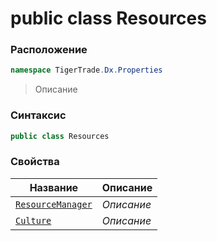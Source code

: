 
# public class Resources
### Расположение
```csharp
namespace TigerTrade.Dx.Properties
```



> Описание

### Синтаксис
```csharp
public class Resources
```


### Свойства
| Название | Описание |
| --- | --- |
| [`ResourceManager`](./Resources.cs/Свойства/ResourceManager.md) | *Описание* |
| [`Culture`](./Resources.cs/Свойства/Culture.md) | *Описание* |



